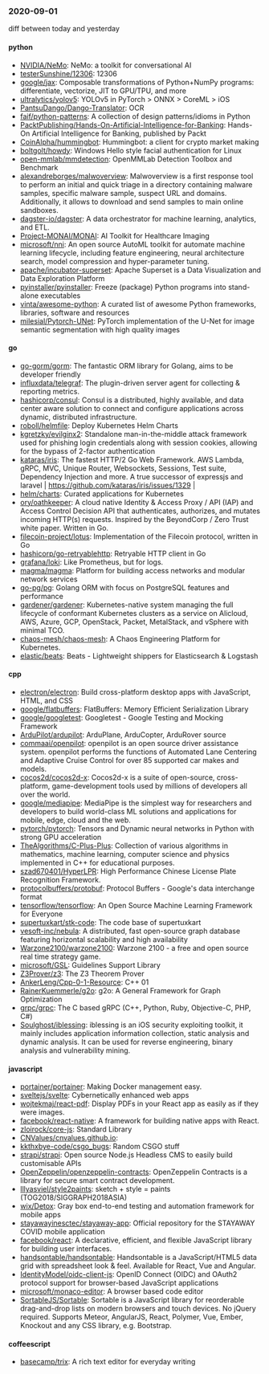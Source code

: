 ### 2020-09-01
diff between today and yesterday

#### python
* [NVIDIA/NeMo](https://github.com/NVIDIA/NeMo): NeMo: a toolkit for conversational AI
* [testerSunshine/12306](https://github.com/testerSunshine/12306): 12306
* [google/jax](https://github.com/google/jax): Composable transformations of Python+NumPy programs: differentiate, vectorize, JIT to GPU/TPU, and more
* [ultralytics/yolov5](https://github.com/ultralytics/yolov5): YOLOv5 in PyTorch > ONNX > CoreML > iOS
* [PantsuDango/Dango-Translator](https://github.com/PantsuDango/Dango-Translator):   OCR
* [faif/python-patterns](https://github.com/faif/python-patterns): A collection of design patterns/idioms in Python
* [PacktPublishing/Hands-On-Artificial-Intelligence-for-Banking](https://github.com/PacktPublishing/Hands-On-Artificial-Intelligence-for-Banking): Hands-On Artificial Intelligence for Banking, published by Packt
* [CoinAlpha/hummingbot](https://github.com/CoinAlpha/hummingbot): Hummingbot: a client for crypto market making
* [boltgolt/howdy](https://github.com/boltgolt/howdy):  Windows Hello style facial authentication for Linux
* [open-mmlab/mmdetection](https://github.com/open-mmlab/mmdetection): OpenMMLab Detection Toolbox and Benchmark
* [alexandreborges/malwoverview](https://github.com/alexandreborges/malwoverview): Malwoverview is a first response tool to perform an initial and quick triage in a directory containing malware samples, specific malware sample, suspect URL and domains. Additionally, it allows to download and send samples to main online sandboxes.
* [dagster-io/dagster](https://github.com/dagster-io/dagster): A data orchestrator for machine learning, analytics, and ETL.
* [Project-MONAI/MONAI](https://github.com/Project-MONAI/MONAI): AI Toolkit for Healthcare Imaging
* [microsoft/nni](https://github.com/microsoft/nni): An open source AutoML toolkit for automate machine learning lifecycle, including feature engineering, neural architecture search, model compression and hyper-parameter tuning.
* [apache/incubator-superset](https://github.com/apache/incubator-superset): Apache Superset is a Data Visualization and Data Exploration Platform
* [pyinstaller/pyinstaller](https://github.com/pyinstaller/pyinstaller): Freeze (package) Python programs into stand-alone executables
* [vinta/awesome-python](https://github.com/vinta/awesome-python): A curated list of awesome Python frameworks, libraries, software and resources
* [milesial/Pytorch-UNet](https://github.com/milesial/Pytorch-UNet): PyTorch implementation of the U-Net for image semantic segmentation with high quality images

#### go
* [go-gorm/gorm](https://github.com/go-gorm/gorm): The fantastic ORM library for Golang, aims to be developer friendly
* [influxdata/telegraf](https://github.com/influxdata/telegraf): The plugin-driven server agent for collecting & reporting metrics.
* [hashicorp/consul](https://github.com/hashicorp/consul): Consul is a distributed, highly available, and data center aware solution to connect and configure applications across dynamic, distributed infrastructure.
* [roboll/helmfile](https://github.com/roboll/helmfile): Deploy Kubernetes Helm Charts
* [kgretzky/evilginx2](https://github.com/kgretzky/evilginx2): Standalone man-in-the-middle attack framework used for phishing login credentials along with session cookies, allowing for the bypass of 2-factor authentication
* [kataras/iris](https://github.com/kataras/iris): The fastest HTTP/2 Go Web Framework. AWS Lambda, gRPC, MVC, Unique Router, Websockets, Sessions, Test suite, Dependency Injection and more. A true successor of expressjs and laravel |  https://github.com/kataras/iris/issues/1329 |
* [helm/charts](https://github.com/helm/charts): Curated applications for Kubernetes
* [ory/oathkeeper](https://github.com/ory/oathkeeper): A cloud native Identity & Access Proxy / API (IAP) and Access Control Decision API that authenticates, authorizes, and mutates incoming HTTP(s) requests. Inspired by the BeyondCorp / Zero Trust white paper. Written in Go.
* [filecoin-project/lotus](https://github.com/filecoin-project/lotus): Implementation of the Filecoin protocol, written in Go
* [hashicorp/go-retryablehttp](https://github.com/hashicorp/go-retryablehttp): Retryable HTTP client in Go
* [grafana/loki](https://github.com/grafana/loki): Like Prometheus, but for logs.
* [magma/magma](https://github.com/magma/magma): Platform for building access networks and modular network services
* [go-pg/pg](https://github.com/go-pg/pg): Golang ORM with focus on PostgreSQL features and performance
* [gardener/gardener](https://github.com/gardener/gardener): Kubernetes-native system managing the full lifecycle of conformant Kubernetes clusters as a service on Alicloud, AWS, Azure, GCP, OpenStack, Packet, MetalStack, and vSphere with minimal TCO.
* [chaos-mesh/chaos-mesh](https://github.com/chaos-mesh/chaos-mesh): A Chaos Engineering Platform for Kubernetes.
* [elastic/beats](https://github.com/elastic/beats):  Beats - Lightweight shippers for Elasticsearch & Logstash

#### cpp
* [electron/electron](https://github.com/electron/electron): Build cross-platform desktop apps with JavaScript, HTML, and CSS
* [google/flatbuffers](https://github.com/google/flatbuffers): FlatBuffers: Memory Efficient Serialization Library
* [google/googletest](https://github.com/google/googletest): Googletest - Google Testing and Mocking Framework
* [ArduPilot/ardupilot](https://github.com/ArduPilot/ardupilot): ArduPlane, ArduCopter, ArduRover source
* [commaai/openpilot](https://github.com/commaai/openpilot): openpilot is an open source driver assistance system. openpilot performs the functions of Automated Lane Centering and Adaptive Cruise Control for over 85 supported car makes and models.
* [cocos2d/cocos2d-x](https://github.com/cocos2d/cocos2d-x): Cocos2d-x is a suite of open-source, cross-platform, game-development tools used by millions of developers all over the world.
* [google/mediapipe](https://github.com/google/mediapipe): MediaPipe is the simplest way for researchers and developers to build world-class ML solutions and applications for mobile, edge, cloud and the web.
* [pytorch/pytorch](https://github.com/pytorch/pytorch): Tensors and Dynamic neural networks in Python with strong GPU acceleration
* [TheAlgorithms/C-Plus-Plus](https://github.com/TheAlgorithms/C-Plus-Plus): Collection of various algorithms in mathematics, machine learning, computer science and physics implemented in C++ for educational purposes.
* [szad670401/HyperLPR](https://github.com/szad670401/HyperLPR):  High Performance Chinese License Plate Recognition Framework.
* [protocolbuffers/protobuf](https://github.com/protocolbuffers/protobuf): Protocol Buffers - Google's data interchange format
* [tensorflow/tensorflow](https://github.com/tensorflow/tensorflow): An Open Source Machine Learning Framework for Everyone
* [supertuxkart/stk-code](https://github.com/supertuxkart/stk-code): The code base of supertuxkart
* [vesoft-inc/nebula](https://github.com/vesoft-inc/nebula): A distributed, fast open-source graph database featuring horizontal scalability and high availability
* [Warzone2100/warzone2100](https://github.com/Warzone2100/warzone2100): Warzone 2100 - a free and open source real time strategy game.
* [microsoft/GSL](https://github.com/microsoft/GSL): Guidelines Support Library
* [Z3Prover/z3](https://github.com/Z3Prover/z3): The Z3 Theorem Prover
* [AnkerLeng/Cpp-0-1-Resource](https://github.com/AnkerLeng/Cpp-0-1-Resource): C++  01
* [RainerKuemmerle/g2o](https://github.com/RainerKuemmerle/g2o): g2o: A General Framework for Graph Optimization
* [grpc/grpc](https://github.com/grpc/grpc): The C based gRPC (C++, Python, Ruby, Objective-C, PHP, C#)
* [Soulghost/iblessing](https://github.com/Soulghost/iblessing): iblessing is an iOS security exploiting toolkit, it mainly includes application information collection, static analysis and dynamic analysis. It can be used for reverse engineering, binary analysis and vulnerability mining.

#### javascript
* [portainer/portainer](https://github.com/portainer/portainer): Making Docker management easy.
* [sveltejs/svelte](https://github.com/sveltejs/svelte): Cybernetically enhanced web apps
* [wojtekmaj/react-pdf](https://github.com/wojtekmaj/react-pdf): Display PDFs in your React app as easily as if they were images.
* [facebook/react-native](https://github.com/facebook/react-native): A framework for building native apps with React.
* [zloirock/core-js](https://github.com/zloirock/core-js): Standard Library
* [CNValues/cnvalues.github.io](https://github.com/CNValues/cnvalues.github.io): 
* [kkthxbye-code/csgo_bugs](https://github.com/kkthxbye-code/csgo_bugs): Random CSGO stuff
* [strapi/strapi](https://github.com/strapi/strapi):  Open source Node.js Headless CMS to easily build customisable APIs
* [OpenZeppelin/openzeppelin-contracts](https://github.com/OpenZeppelin/openzeppelin-contracts): OpenZeppelin Contracts is a library for secure smart contract development.
* [lllyasviel/style2paints](https://github.com/lllyasviel/style2paints): sketch + style = paints  (TOG2018/SIGGRAPH2018ASIA)
* [wix/Detox](https://github.com/wix/Detox): Gray box end-to-end testing and automation framework for mobile apps
* [stayawayinesctec/stayaway-app](https://github.com/stayawayinesctec/stayaway-app): Official repository for the STAYAWAY COVID mobile application
* [facebook/react](https://github.com/facebook/react): A declarative, efficient, and flexible JavaScript library for building user interfaces.
* [handsontable/handsontable](https://github.com/handsontable/handsontable): Handsontable is a JavaScript/HTML5 data grid with spreadsheet look & feel. Available for React, Vue and Angular.
* [IdentityModel/oidc-client-js](https://github.com/IdentityModel/oidc-client-js): OpenID Connect (OIDC) and OAuth2 protocol support for browser-based JavaScript applications
* [microsoft/monaco-editor](https://github.com/microsoft/monaco-editor): A browser based code editor
* [SortableJS/Sortable](https://github.com/SortableJS/Sortable): Sortable  is a JavaScript library for reorderable drag-and-drop lists on modern browsers and touch devices. No jQuery required. Supports Meteor, AngularJS, React, Polymer, Vue, Ember, Knockout and any CSS library, e.g. Bootstrap.

#### coffeescript
* [basecamp/trix](https://github.com/basecamp/trix): A rich text editor for everyday writing
